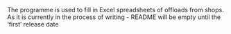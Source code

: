 The programme is used to fill in Excel spreadsheets of offloads from shops. As it is currently in the process of writing - README will be empty until the ‘first’ release date
